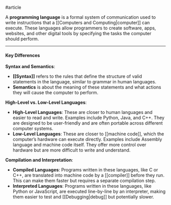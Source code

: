 #article

A **programming language** is a formal system of communication used to write instructions that a [[Computers and Computing|computer]] can execute. These languages allow programmers to create software, apps, websites, and other digital tools by specifying the tasks the computer should perform.

---
#### Key Differences

**Syntax and Semantics**: 
   - **[[Syntax]]** refers to the rules that define the structure of valid statements in the language, similar to grammar in human languages.
   - **Semantics** is about the meaning of these statements and what actions they will cause the computer to perform.

**High-Level vs. Low-Level Languages**:
   - **High-Level Languages**: These are closer to human languages and easier to read and write. Examples include Python, Java, and C++. They are designed to be user-friendly and are often portable across different computer systems.
   - **Low-Level Languages**: These are closer to [[machine code]], which the computer’s hardware can execute directly. Examples include Assembly language and machine code itself. They offer more control over hardware but are more difficult to write and understand.

**Compilation and Interpretation**:
   - **Compiled Languages**: Programs written in these languages, like C or C++, are translated into machine code by a [[compiler]] before they run. This can make them faster but requires a separate compilation step.
   - **Interpreted Languages**: Programs written in these languages, like Python or JavaScript, are executed line-by-line by an interpreter, making them easier to test and [[Debugging|debug]] but potentially slower.